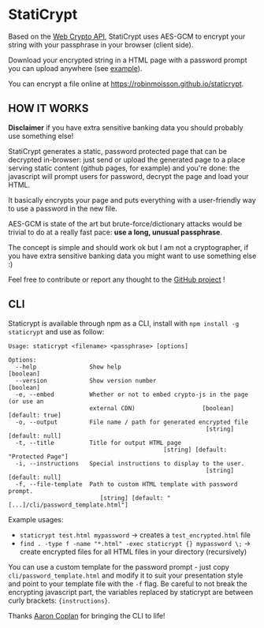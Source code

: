 # StatiCrypt

Based on the [Web Crypto API](https://developer.mozilla.org/en-US/docs/Web/API/Web_Crypto_API), StatiCrypt uses AES-GCM to encrypt your string with your passphrase in your browser (client side).

Download your encrypted string in a HTML page with a password prompt you can upload anywhere (see [example](https://robinmoisson.github.io/staticrypt/example.html)).

You can encrypt a file online at https://robinmoisson.github.io/staticrypt.

## HOW IT WORKS

**Disclaimer** if you have extra sensitive banking data you should probably use something else!

StatiCrypt generates a static, password protected page that can be decrypted in-browser: just send or upload the generated page to a place serving static content (github pages, for example) and you're done: the javascript will prompt users for password, decrypt the page and load your HTML.

It basically encrypts your page and puts everything with a user-friendly way to use a password in the new file.

AES-GCM is state of the art but brute-force/dictionary attacks would be trivial to do at a really fast pace: **use a long, unusual passphrase**.

The concept is simple and should work ok but I am not a cryptographer, if you have extra sensitive banking data you might want to use something else :)

Feel free to contribute or report any thought to the [GitHub project](https://robinmoisson.github.io/staticrypt) !

## CLI

Staticrypt is available through npm as a CLI, install with `npm install -g staticrypt` and use as follow:

    Usage: staticrypt <filename> <passphrase> [options]

    Options:
      --help               Show help                                       [boolean]
      --version            Show version number                             [boolean]
      -e, --embed          Whether or not to embed crypto-js in the page (or use an
                           external CDN)                   [boolean] [default: true]
      -o, --output         File name / path for generated encrypted file
                                                            [string] [default: null]
      -t, --title          Title for output HTML page
                                                [string] [default: "Protected Page"]
      -i, --instructions   Special instructions to display to the user.
                                                            [string] [default: null]
      -f, --file-template  Path to custom HTML template with password prompt.
                              [string] [default: "[...]/cli/password_template.html"]

Example usages:

- `staticrypt test.html mypassword` -> creates a `test_encrypted.html` file
- `find . -type f -name "*.html" -exec staticrypt {} mypassword \;` -> create encrypted files for all HTML files in your directory (recursively)

You can use a custom template for the password prompt - just copy `cli/password_template.html` and modify it to suit your presentation style and point to your template file with the `-f` flag. Be careful to not break the encrypting javascript part, the variables replaced by staticrypt are between curly brackets: `{instructions}`.

Thanks [Aaron Coplan](https://github.com/AaronCoplan) for bringing the CLI to life!
